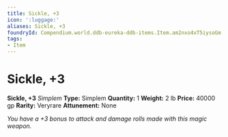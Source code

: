 ```yaml
---
title: Sickle, +3
icon: ':luggage:'
aliases: Sickle, +3
foundryId: Compendium.world.ddb-eureka-ddb-items.Item.am2nxo4xT5iysoGm
tags:
- Item
---
```


# Sickle, +3

**Sickle, +3**
_Simplem_
**Type:** Simplem
**Quantity:** 1
**Weight:** 2 lb
**Price:** 40000 gp
**Rarity:** Veryrare
**Attunement:** None

*You have a +3 bonus to attack and damage rolls made with this magic weapon.*